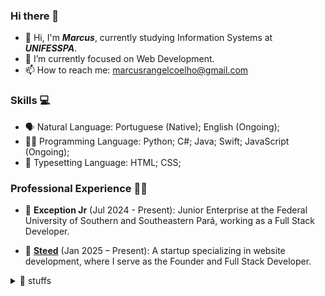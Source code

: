 ### Hi there 👋

- 👋 Hi, I'm **_Marcus_**, currently studying Information Systems at **_UNIFESSPA_**.
- 🌱 I’m currently focused on Web Development.
- 📫 How to reach me: marcusrangelcoelho@gmail.com

### Skills 💻

- 🗣️ Natural Language: Portuguese (Native); English (Ongoing);
- 👨‍💻 Programming Language: Python; C#; Java; Swift; JavaScript (Ongoing);
- 📱 Typesetting Language: HTML; CSS;

### Professional Experience 👨‍💻

- 🦎 **Exception Jr** (Jul 2024 - Present): Junior Enterprise at the Federal University of Southern and Southeastern Pará, working as a Full Stack Developer.

- 🐴 **[Steed](https://github.com/SteedHub)** (Jan 2025 – Present): A startup specializing in website development, where I serve as the Founder and Full Stack Developer.

<details>
<summary>🐲 stuffs</summary>

![streak](https://github-readme-streak-stats.herokuapp.com/?user=coelhomarcus&theme=nord&hide_border=true)

![m-lang](https://github-readme-stats.vercel.app/api/top-langs/?username=coelhomarcus&theme=nord&show_icons=true&hide_border=true&layout=compact)

![v-count](https://komarev.com/ghpvc/?username=coelhomarcus)

</details>
